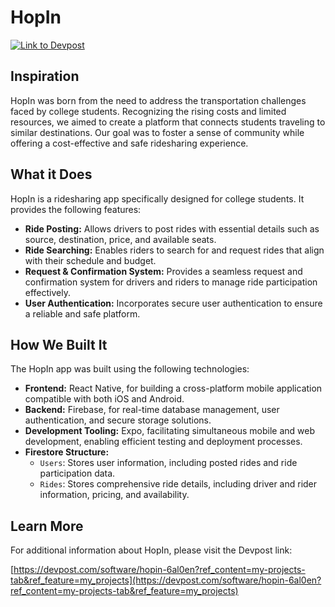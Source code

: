 # HopIn

[![Link to Devpost](https://img.shields.io/badge/Devpost-Link-blue)](https://devpost.com/software/hopin-6al0en?ref_content=my-projects-tab&ref_feature=my_projects)

## Inspiration

HopIn was born from the need to address the transportation challenges faced by college students. Recognizing the rising costs and limited resources, we aimed to create a platform that connects students traveling to similar destinations. Our goal was to foster a sense of community while offering a cost-effective and safe ridesharing experience.

## What it Does

HopIn is a ridesharing app specifically designed for college students. It provides the following features:

*   **Ride Posting:** Allows drivers to post rides with essential details such as source, destination, price, and available seats.
*   **Ride Searching:** Enables riders to search for and request rides that align with their schedule and budget.
*   **Request & Confirmation System:** Provides a seamless request and confirmation system for drivers and riders to manage ride participation effectively.
*   **User Authentication:** Incorporates secure user authentication to ensure a reliable and safe platform.

## How We Built It

The HopIn app was built using the following technologies:

*   **Frontend:** React Native, for building a cross-platform mobile application compatible with both iOS and Android.
*   **Backend:** Firebase, for real-time database management, user authentication, and secure storage solutions.
*   **Development Tooling:** Expo, facilitating simultaneous mobile and web development, enabling efficient testing and deployment processes.
*   **Firestore Structure:**
    *   `Users`: Stores user information, including posted rides and ride participation data.
    *   `Rides`: Stores comprehensive ride details, including driver and rider information, pricing, and availability.

## Learn More

For additional information about HopIn, please visit the Devpost link:

[https://devpost.com/software/hopin-6al0en?ref_content=my-projects-tab&ref_feature=my_projects](https://devpost.com/software/hopin-6al0en?ref_content=my-projects-tab&ref_feature=my_projects)
